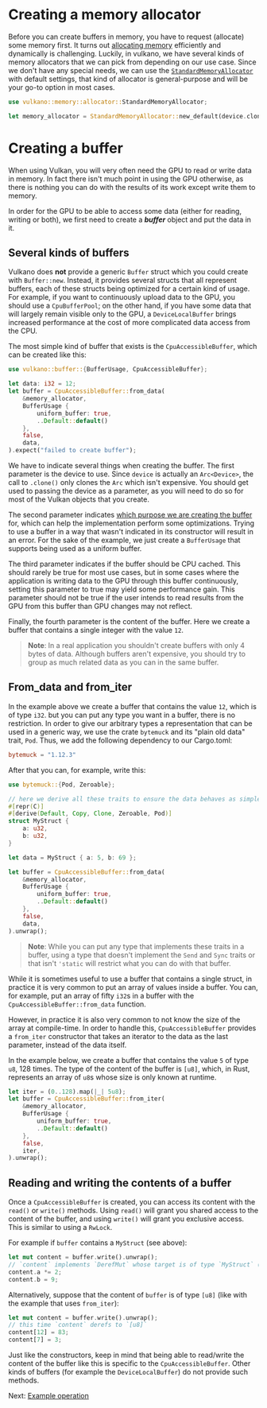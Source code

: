 # Creating a memory allocator

Before you can create buffers in memory, you have to request (allocate) some memory first.
It turns out [allocating memory](https://docs.rs/vulkano/0.32.0/vulkano/memory/allocator/index.html) efficiently and dynamically is challenging.
Luckily, in vulkano, we have several kinds of memory allocators that we can pick from depending on our use case.
Since we don't have any special needs, we can use the [`StandardMemoryAllocator`](https://docs.rs/vulkano/0.32.0/vulkano/memory/allocator/type.StandardMemoryAllocator.html) with default settings,
that kind of allocator is general-purpose and will be your go-to option in most cases.

```rust
use vulkano::memory::allocator::StandardMemoryAllocator;

let memory_allocator = StandardMemoryAllocator::new_default(device.clone());
```

# Creating a buffer

When using Vulkan, you will very often need the GPU to read or write data in memory. In fact
there isn't much point in using the GPU otherwise, as there is nothing you can do with the results
of its work except write them to memory.

In order for the GPU to be able to access some data (either for reading, writing or both), we
first need to create a ***buffer*** object and put the data in it.

## Several kinds of buffers

Vulkano does **not** provide a generic `Buffer` struct which you could create with `Buffer::new`.
Instead, it provides several structs that all represent buffers, each of these structs
being optimized for a certain kind of usage. For example, if you want to continuously upload data
to the GPU, you should use a `CpuBufferPool`; on the other hand, if you have some data that
will largely remain visible only to the GPU, a `DeviceLocalBuffer` brings increased performance at the
cost of more complicated data access from the CPU.

The most simple kind of buffer that exists is the `CpuAccessibleBuffer`, which can be created
like this:

```rust
use vulkano::buffer::{BufferUsage, CpuAccessibleBuffer};

let data: i32 = 12;
let buffer = CpuAccessibleBuffer::from_data(
    &memory_allocator,
    BufferUsage {
        uniform_buffer: true,
        ..Default::default()
    },
    false,
    data,
).expect("failed to create buffer");
```

We have to indicate several things when creating the buffer. The first parameter is the device
to use. Since `device` is actually an `Arc<Device>`, the call to `.clone()` only clones the `Arc`
which isn't expensive. You should get used to passing the device as a parameter, as you will
need to do so for most of the Vulkan objects that you create.

The second parameter indicates [which purpose we are creating the
buffer](https://docs.rs/vulkano/0.32.0/vulkano/buffer/struct.BufferUsage.html) for, which can help the
implementation perform some optimizations. Trying to use a buffer in a way that wasn't indicated in
its constructor will result in an error. For the sake of the example, we just create a
`BufferUsage` that supports being used as a uniform buffer.

The third parameter indicates if the buffer should be CPU cached. This should rarely be true for most
use cases, but in some cases where the application is writing data to the GPU through this buffer continuously,
setting this parameter to true may yield some performance gain. This parameter should not be true if
the user intends to read results from the GPU from this buffer than GPU changes may not reflect.

Finally, the fourth parameter is the content of the buffer. Here we create a buffer
that contains a single integer with the value `12`.

> **Note**: In a real application you shouldn't create buffers with only 4 bytes of data. Although
> buffers aren't expensive, you should try to group as much related data as you can in the same buffer.

## From_data and from_iter

In the example above we create a buffer that contains the value `12`, which is of type `i32`.
but you can put any type you want in a buffer, there is no restriction. In order to give our
arbitrary types a representation that can be used in a generic way, we use the crate `bytemuck`
and its "plain old data" trait, `Pod`. Thus, we add the following dependency to our Cargo.toml:

```toml
bytemuck = "1.12.3"
```

After that you can, for example, write this:

```rust
use bytemuck::{Pod, Zeroable};

// here we derive all these traits to ensure the data behaves as simple as possible
#[repr(C)]
#[derive(Default, Copy, Clone, Zeroable, Pod)]
struct MyStruct {
    a: u32,
    b: u32,
}

let data = MyStruct { a: 5, b: 69 };

let buffer = CpuAccessibleBuffer::from_data(
    &memory_allocator,
    BufferUsage {
        uniform_buffer: true,
        ..Default::default()
    },
    false,
    data,
).unwrap();
```

> **Note**: While you can put any type that implements these traits in a buffer, using a type that doesn't implement
> the `Send` and `Sync` traits or that isn't `'static` will restrict what you can do with
> that buffer.

While it is sometimes useful to use a buffer that contains a single struct, in practice it is very
common to put an array of values inside a buffer. You can, for example, put an array of fifty
`i32`s in a buffer with the `CpuAccessibleBuffer::from_data` function.

However, in practice it is also very common to not know the size of the array at compile-time. In
order to handle this, `CpuAccessibleBuffer` provides a `from_iter` constructor that takes an
iterator to the data as the last parameter, instead of the data itself.

In the example below, we create a buffer that contains the value `5` of type `u8`, 128 times. The
type of the content of the buffer is `[u8]`, which, in Rust, represents an array of `u8`s whose size
is only known at runtime.

```rust
let iter = (0..128).map(|_| 5u8);
let buffer = CpuAccessibleBuffer::from_iter(
    &memory_allocator,
    BufferUsage {
        uniform_buffer: true,
        ..Default::default()
    },
    false,
    iter,
).unwrap();
```

## Reading and writing the contents of a buffer

Once a `CpuAccessibleBuffer` is created, you can access its content with the `read()` or `write()`
methods. Using `read()` will grant you shared access to the content of the buffer, and using
`write()` will grant you exclusive access. This is similar to using a `RwLock`.

For example if `buffer` contains a `MyStruct` (see above):

```rust
let mut content = buffer.write().unwrap();
// `content` implements `DerefMut` whose target is of type `MyStruct` (the content of the buffer)
content.a *= 2;
content.b = 9;
```

Alternatively, suppose that the content of `buffer` is of type `[u8]` (like with the example that
uses `from_iter`):

```rust
let mut content = buffer.write().unwrap();
// this time `content` derefs to `[u8]`
content[12] = 83;
content[7] = 3;
```

Just like the constructors, keep in mind that being able to read/write the content of the buffer
like this is specific to the `CpuAccessibleBuffer`. Other kinds of buffers (for example the
`DeviceLocalBuffer`) do not provide such methods.

Next: [Example operation](/guide/example-operation)
